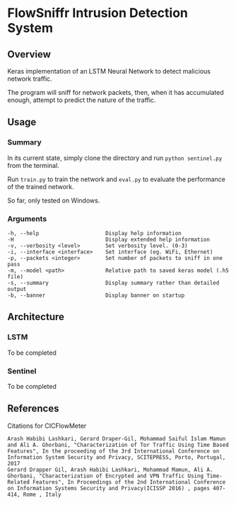 # FlowSniffr Intrusion Detection System
## Overview
Keras implementation of an LSTM Neural Network to detect malicious network traffic.

The program will sniff for network packets, then, when it has accumulated enough, attempt to predict the nature of the traffic.

## Usage
### Summary
In its current state, simply clone the directory and run `python sentinel.py` from the terminal.

Run `train.py` to train the network and `eval.py` to evaluate the performance of the trained network.

So far, only tested on Windows.
### Arguments
```
-h, --help                     Display help information
-H                             Display extended help information
-v, --verbosity <level>        Set verbosity level. (0-3)
-i, --interface <interface>    Set interface (eg. WiFi, Ethernet)
-p, --packets <integer>        Set number of packets to sniff in one pass
-m, --model <path>             Relative path to saved keras model (.h5 file)
-s, --summary                  Display summary rather than detailed output
-b, --banner                   Display banner on startup
```

## Architecture
### LSTM
To be completed

### Sentinel
To be completed

## References
Citations for CICFlowMeter
```
Arash Habibi Lashkari, Gerard Draper-Gil, Mohammad Saiful Islam Mamun and Ali A. Ghorbani, "Characterization of Tor Traffic Using Time Based Features", In the proceeding of the 3rd International Conference on Information System Security and Privacy, SCITEPRESS, Porto, Portugal, 2017
Gerard Drapper Gil, Arash Habibi Lashkari, Mohammad Mamun, Ali A. Ghorbani, "Characterization of Encrypted and VPN Traffic Using Time-Related Features", In Proceedings of the 2nd International Conference on Information Systems Security and Privacy(ICISSP 2016) , pages 407-414, Rome , Italy
```